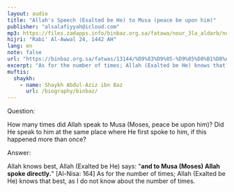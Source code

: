 ```yaml
---
layout: audio
title: "Allah's Speech (Exalted be He) to Musa (peace be upon him)"
publisher: "alsalafiyyah@icloud.com"
mp3: https://files.zadapps.info/binbaz.org.sa/fatawa/nour_3la_aldarb/nour_636/nour_63614.mp3
hijri: "Rabi' Al-Awwal 24, 1442 AH"
lang: en
note: false
url: "https://binbaz.org.sa/fatwas/13144/%D9%83%D9%85-%D9%85%D8%B1%D8%A9-%D9%83%D9%84%D9%85-%D8%A7%D9%84%D9%84%D9%87-%D9%85%D9%88%D8%B3%D9%89-%D8%B9%D9%84%D9%8A%D9%87-%D8%A7%D9%84%D8%B3%D9%84%D8%A7%D9%85"
excerpt: "As for the number of times; Allah (Exalted be He) knows that best, as I do not know about the number of times."
muftis:
  shaykh: 
    - name: Shaykh Abdul-Aziz ibn Baz
      url: /biography/binbaz/
---
```


Question:

How many times did Allah speak to Musa (Moses, peace be upon him)? Did He speak to him at the same place where He first spoke to him, if this happened more than once? 

Answer:

Allah knows best, Allah (Exalted be He) says: "**and to Musa (Moses) Allah spoke directly.**" [Al-Nisa: 164] As for the number of times; Allah (Exalted be He) knows that best, as I do not know about the number of times.
